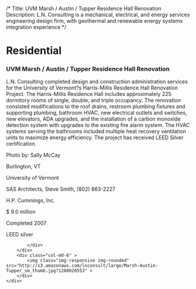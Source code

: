 /*
Title: UVM Marsh / Austin / Tupper Residence Hall Renovation
Description: L.N. Consulting is a mechanical, electrical, and energy services engineering design firm, with geothermal and renewable energy systems integration experience
*/

# Residential

<div>
	<div class="row">
		<div class="col-md-6" >
			<div class="well" >
				<h3>UVM Marsh / Austin / Tupper Residence Hall Renovation</h3>
				<p>
   
   L.N. Consulting completed design and construction administration services for the University of Vermont?s Harris-Millis Residence Hall Renovation Project. The Harris-Millis Residence Hall includes approximately 225 dormitory rooms of single, double, and triple occupancy.  The renovation consisted modifications to the roof drains, restroom plumbing fixtures and supporting plumbing, bathroom HVAC, new electrical outlets and switches, new elevators, ADA upgrades, and the installation of a carbon monoxide detection system with upgrades to the existing fire alarm system.  The HVAC systems serving the bathrooms included multiple heat recovery ventilation units to maximize energy efficiency.  The project has received LEED Silver certification.

Photo by: Sally McCay
</p>
				<p>Burlington, VT</p>
				<p>University of Vermont</p>
				<p>SAS Architects, Steve Smith, (802) 863-2227</p>
				<p>H.P. Cummings, Inc.</p>
				<p>$ 9.0 million</p>
				<p>Completed 2007</p>
				<p>LEED silver</p>
				
			</div>
		</div>
		<div class="col-md-6" >
			<img class="img-responsive img-rounded" src="http://s3.amazonaws.com/lnconsult/large/Marsh-Austin-Tupper_sm_thumb.jpg?1288020553" >
		</div>
	</div>
</div>